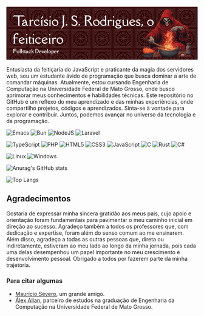![Header](./profile-header.png)

Entusiasta da feitiçaria do JavaScript e praticante da magia dos servidores web, sou um estudante ávido de programação que busca dominar a arte de comandar máquinas. Atualmente, estou cursando Engenharia de Computação na Universidade Federal de Mato Grosso, onde busco aprimorar meus conhecimentos e habilidades técnicas. Este repositório no GitHub é um reflexo do meu aprendizado e das minhas experiências, onde compartilho projetos, códigos e aprendizados. Sinta-se à vontade para explorar e contribuir. Juntos, podemos avançar no universo da tecnologia e da programação.

![Emacs](https://img.shields.io/badge/Emacs-%237F5AB6.svg?&style=for-the-badge&logo=gnu-emacs&logoColor=white)
![Bun](https://img.shields.io/badge/Bun-%23000000.svg?style=for-the-badge&logo=bun&logoColor=white)
![NodeJS](https://img.shields.io/badge/node.js-6DA55F?style=for-the-badge&logo=node.js&logoColor=white)
![Laravel](https://img.shields.io/badge/laravel-%23FF2D20.svg?style=for-the-badge&logo=laravel&logoColor=white)

![TypeScript](https://img.shields.io/badge/typescript-%23007ACC.svg?style=for-the-badge&logo=typescript&logoColor=white)
![PHP](https://img.shields.io/badge/php-%23777BB4.svg?style=for-the-badge&logo=php&logoColor=white)
![HTML5](https://img.shields.io/badge/html5-%23E34F26.svg?style=for-the-badge&logo=html5&logoColor=white)
![CSS3](https://img.shields.io/badge/css3-%231572B6.svg?style=for-the-badge&logo=css3&logoColor=white)
![JavaScript](https://img.shields.io/badge/javascript-%23323330.svg?style=for-the-badge&logo=javascript&logoColor=%23F7DF1E)
![C](https://img.shields.io/badge/c-%2300599C.svg?style=for-the-badge&logo=c&logoColor=white)
![Rust](https://img.shields.io/badge/rust-%23000000.svg?style=for-the-badge&logo=rust&logoColor=white)
![C#](https://img.shields.io/badge/c%23-%23239120.svg?style=for-the-badge&logo=c-sharp&logoColor=white)

![Linux](https://img.shields.io/badge/Linux-FCC624?style=for-the-badge&logo=linux&logoColor=black)
![Windows](https://img.shields.io/badge/Windows-0078D6?style=for-the-badge&logo=windows&logoColor=white)

![Anurag's GitHub stats](https://github-readme-stats.vercel.app/api?username=clicamal&show_icons=true&theme=transparent&locale=pt-br&bg_color=3b1212&title_color=ffffff&text_color=ffffff&icon_color=ff0000)

![Top Langs](https://github-readme-stats.vercel.app/api/top-langs/?username=clicamal&hide_progress=true&layout=compact&theme=transparent&hide=blade&locale=pt-br&bg_color=3b1212&title_color=ffffff&text_color=ffffff&icon_color=ff0000)

## Agradecimentos
Gostaria de expressar minha sincera gratidão aos meus pais, cujo apoio e orientação foram fundamentais para pavimentar o meu caminho inicial em direção ao sucesso. Agradeço também a todos os professores que, com dedicação e expertise, foram além do senso comum ao me ensinarem. Além disso, agradeço a todas as outras pessoas que, direta ou indiretamente, estiveram ao meu lado ao longo da minha jornada, pois cada uma delas desempenhou um papel importante no meu crescimento e desenvolvimento pessoal. Obrigado a todos por fazerem parte da minha trajetória.

### Para citar algumas
- [Maurício Severo](https://github.com/mauricioss777), um grande amigo.
- [Álex Allan](https://github.com/BloopersNF), parceiro de estudos na graduação de Engenharia da Computação na Universidade Federal de Mato Grosso.
